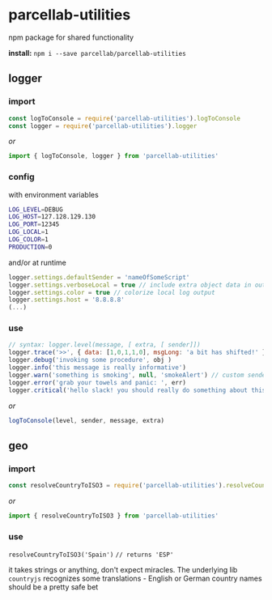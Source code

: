 # parcellab-utilities 
npm package for shared functionality

**install:** `npm i --save parcellab/parcellab-utilities`

## logger

### import
```javascript
const logToConsole = require('parcellab-utilities').logToConsole
const logger = require('parcellab-utilities').logger
```
*or*
```javascript
import { logToConsole, logger } from 'parcellab-utilities'
```
### config
with environment variables
```bash
LOG_LEVEL=DEBUG
LOG_HOST=127.128.129.130
LOG_PORT=12345
LOG_LOCAL=1
LOG_COLOR=1
PRODUCTION=0
```
and/or at runtime
```javascript
logger.settings.defaultSender = 'nameOfSomeScript'
logger.settings.verboseLocal = true // include extra object data in output
logger.settings.color = true // colorize local log output
logger.settings.host = '8.8.8.8'
(...)
```

### use
```javascript
// syntax: logger.level(message, [ extra, [ sender]])
logger.trace('>>', { data: [1,0,1,1,0], msgLong: 'a bit has shifted!' })
logger.debug('invoking some procedure', obj )
logger.info('this message is really informative')
logger.warn('something is smoking', null, 'smokeAlert') // custom sender
logger.error('grab your towels and panic: ', err)
logger.critical('hello slack! you should really do something about this NOW', err, 'importantFkt')
```
*or*
```javascript
logToConsole(level, sender, message, extra)
```

## geo

### import
```javascript
const resolveCountryToISO3 = require('parcellab-utilities').resolveCountryToISO3
```
*or*
```javascript
import { resolveCountryToISO3 } from 'parcellab-utilities'
```

### use
`resolveCountryToISO3('Spain')` `// returns 'ESP'`

it takes strings or anything, don't expect miracles. The underlying lib `countryjs` recognizes some translations - English or German country names should be a pretty safe bet
